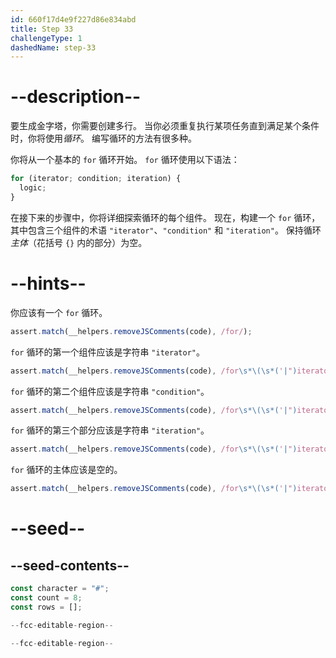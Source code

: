 ```yaml
---
id: 660f17d4e9f227d86e834abd
title: Step 33
challengeType: 1
dashedName: step-33
---
```


# --description--

要生成金字塔，你需要创建多行。 当你必须重复执行某项任务直到满足某个条件时，你将使用<dfn>循环</dfn>。 编写循环的方法有很多种。

你将从一个基本的 `for` 循环开始。 `for` 循环使用以下语法：

```js
for (iterator; condition; iteration) {
  logic;
}
```

在接下来的步骤中，你将详细探索循环的每个组件。 现在，构建一个 `for` 循环，其中包含三个组件的术语 `"iterator"`、`"condition"` 和 `"iteration"`。 保持循环 <dfn>主体</dfn>（花括号 `{}` 内的部分）为空。


# --hints--

你应该有一个 `for` 循环。

```js
assert.match(__helpers.removeJSComments(code), /for/);
```

`for` 循环的第一个组件应该是字符串 `"iterator"`。

```js
assert.match(__helpers.removeJSComments(code), /for\s*\(\s*('|")iterator\1/);
```

`for` 循环的第二个组件应该是字符串 `"condition"`。

```js
assert.match(__helpers.removeJSComments(code), /for\s*\(\s*('|")iterator\1\s*;\s*('|")condition\2/);
```

`for` 循环的第三个部分应该是字符串 `"iteration"`。

```js
assert.match(__helpers.removeJSComments(code), /for\s*\(\s*('|")iterator\1\s*;\s*('|")condition\2\s*;\s*('|")iteration\3\s*\)/);
```

`for` 循环的主体应该是空的。

```js
assert.match(__helpers.removeJSComments(code), /for\s*\(\s*('|")iterator\1\s*;\s*('|")condition\2\s*;\s*('|")iteration\3\s*\)\s*\{\s*\}/);
```

# --seed--

## --seed-contents--

```js
const character = "#";
const count = 8;
const rows = [];

--fcc-editable-region--

--fcc-editable-region--
```
